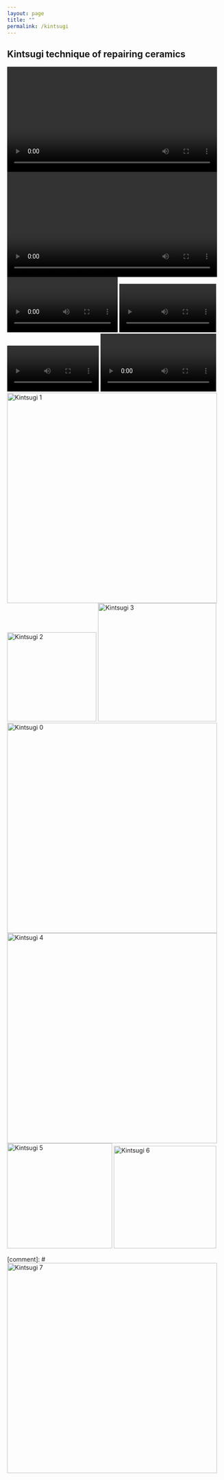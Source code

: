 ```yaml
---
layout: page
title: ""
permalink: /kintsugi
---
```


## Kintsugi technique of repairing ceramics

<video width="490" controls="controls">
  <source src="{{site.baseurl}}/pics/kintsugi-1.mp4" type="video/mp4">
</video>
<video width="490" controls="controls">
  <source src="{{site.baseurl}}/pics/kintsugi0.mp4" type="video/mp4">
</video>
<video width="258" controls="controls">
  <source src="{{site.baseurl}}/pics/kintsugi1.mp4" type="video/mp4">
</video>
<video width="226" controls="controls">
  <source src="{{site.baseurl}}/pics/kintsugi2.mp4" type="video/mp4">
</video>
<video width="214" controls="controls">
  <source src="{{site.baseurl}}/pics/kintsugi3.mp4" type="video/mp4">
</video>
<video width="270" controls="controls">
  <source src="{{site.baseurl}}/pics/kintsugi4.mp4" type="video/mp4">
</video>
<img src="{{site.baseurl}}/pics/kintsugi1.jpg" alt="Kintsugi 1" title="Kintsugi 1" width="490">
<img src="{{site.baseurl}}/pics/kintsugi2.jpg" alt="Kintsugi 2" title="Kintsugi 2" width="208">
<img src="{{site.baseurl}}/pics/kintsugi3.jpg" alt="Kintsugi 3" title="Kintsugi 3" width="276">
<img src="{{site.baseurl}}/pics/kintsugi0.jpg" alt="Kintsugi 0" title="Kintsugi 0" width="490">
<img src="{{site.baseurl}}/pics/kintsugi4.jpg" alt="Kintsugi 4" title="Kintsugi 4" width="490">
<img src="{{site.baseurl}}/pics/kintsugi5.jpg" alt="Kintsugi 5" title="Kintsugi 5" width="245">
<img src="{{site.baseurl}}/pics/kintsugi6.jpg" alt="Kintsugi 6" title="Kintsugi 6" width="239">

[comment]: # <img src="{{site.baseurl}}/pics/kintsugi7.jpg" alt="Kintsugi 7" title="Kintsugi 7" width="490">